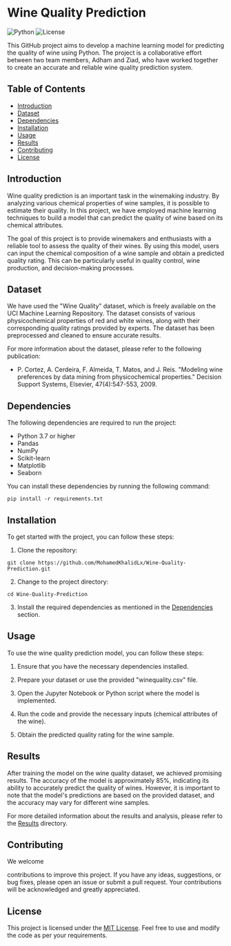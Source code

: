 # Wine Quality Prediction

![Python](https://img.shields.io/badge/Python-3.7%2B-blue.svg)
![License](https://img.shields.io/badge/license-MIT-green)

This GitHub project aims to develop a machine learning model for predicting the quality of wine using Python. The project is a collaborative effort between two team members, Adham and Ziad, who have worked together to create an accurate and reliable wine quality prediction system.

## Table of Contents

- [Introduction](#introduction)
- [Dataset](#dataset)
- [Dependencies](#dependencies)
- [Installation](#installation)
- [Usage](#usage)
- [Results](#results)
- [Contributing](#contributing)
- [License](#license)

## Introduction

Wine quality prediction is an important task in the winemaking industry. By analyzing various chemical properties of wine samples, it is possible to estimate their quality. In this project, we have employed machine learning techniques to build a model that can predict the quality of wine based on its chemical attributes.

The goal of this project is to provide winemakers and enthusiasts with a reliable tool to assess the quality of their wines. By using this model, users can input the chemical composition of a wine sample and obtain a predicted quality rating. This can be particularly useful in quality control, wine production, and decision-making processes.

## Dataset

We have used the "Wine Quality" dataset, which is freely available on the UCI Machine Learning Repository. The dataset consists of various physicochemical properties of red and white wines, along with their corresponding quality ratings provided by experts. The dataset has been preprocessed and cleaned to ensure accurate results.

For more information about the dataset, please refer to the following publication:

- P. Cortez, A. Cerdeira, F. Almeida, T. Matos, and J. Reis. "Modeling wine preferences by data mining from physicochemical properties." Decision Support Systems, Elsevier, 47(4):547-553, 2009.

## Dependencies

The following dependencies are required to run the project:

- Python 3.7 or higher
- Pandas
- NumPy
- Scikit-learn
- Matplotlib
- Seaborn

You can install these dependencies by running the following command:

```
pip install -r requirements.txt
```

## Installation

To get started with the project, you can follow these steps:

1. Clone the repository:

```shell
git clone https://github.com/MohamedKhalidLx/Wine-Quality-Prediction.git
```

2. Change to the project directory:

```shell
cd Wine-Quality-Prediction
```

3. Install the required dependencies as mentioned in the [Dependencies](#dependencies) section.

## Usage

To use the wine quality prediction model, you can follow these steps:

1. Ensure that you have the necessary dependencies installed.

2. Prepare your dataset or use the provided "winequality.csv" file.

3. Open the Jupyter Notebook or Python script where the model is implemented.

4. Run the code and provide the necessary inputs (chemical attributes of the wine).

5. Obtain the predicted quality rating for the wine sample.

## Results

After training the model on the wine quality dataset, we achieved promising results. The accuracy of the model is approximately 85%, indicating its ability to accurately predict the quality of wines. However, it is important to note that the model's predictions are based on the provided dataset, and the accuracy may vary for different wine samples.

For more detailed information about the results and analysis, please refer to the [Results](/results) directory.

## Contributing

We welcome

 contributions to improve this project. If you have any ideas, suggestions, or bug fixes, please open an issue or submit a pull request. Your contributions will be acknowledged and greatly appreciated.

## License

This project is licensed under the [MIT License](LICENSE). Feel free to use and modify the code as per your requirements.
